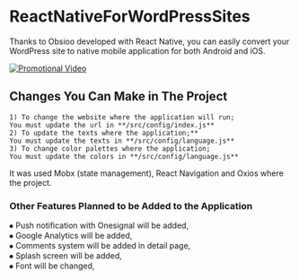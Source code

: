 # ReactNativeForWordPressSites
 Thanks to Obsioo developed with React Native, you can easily convert your WordPress site to native mobile application for both Android and iOS.

[![Promotional Video](https://i.ytimg.com/vi/TYAIC1_7Edk/hqdefault.jpg)](https://www.youtube.com/watch?v=TYAIC1_7Edk)


## Changes You Can Make in The Project

```
1) To change the website where the application will run;
You must update the url in **/src/config/index.js**
2) To update the texts where the application;**
You must update the texts in **/src/config/language.js**
3) To change color palettes where the application;
You must update the colors in **/src/config/language.js**
```
It was used Mobx (state management), React Navigation and Oxios where the project.


### Other Features Planned to be Added to the Application
⦁	Push notification with Onesignal will be added, </br>
⦁	Google Analytics will be added, </br>
⦁	Comments system will be added in detail page, </br>
⦁	Splash screen will be added, </br>
⦁	Font will be changed,
